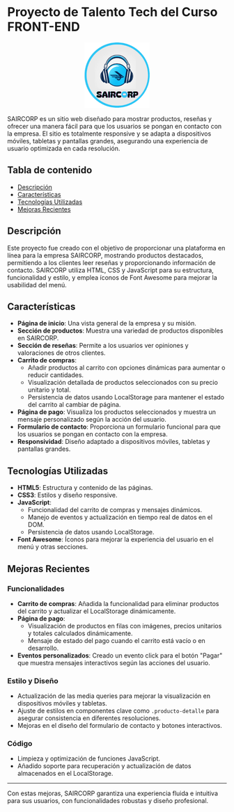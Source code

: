 # Proyecto de Talento Tech del Curso FRONT-END

<p align="center">
  <img src="./Imagenes/SAIRCORP.png" alt="SAIRCORP Logo" width="150"/>
</p>

SAIRCORP es un sitio web diseñado para mostrar productos, reseñas y ofrecer una manera fácil para que los usuarios se pongan en contacto con la empresa. El sitio es totalmente responsive y se adapta a dispositivos móviles, tabletas y pantallas grandes, asegurando una experiencia de usuario optimizada en cada resolución.

## Tabla de contenido

<ul>
  <li><a href="#descripción">Descripción</a></li>
  <li><a href="#características">Características</a></li>
  <li><a href="#tecnologías-utilizadas">Tecnologías Utilizadas</a></li>
  <li><a href="#mejoras-recientes">Mejoras Recientes</a></li>
</ul>

## Descripción

Este proyecto fue creado con el objetivo de proporcionar una plataforma en línea para la empresa SAIRCORP, mostrando productos destacados, permitiendo a los clientes leer reseñas y proporcionando información de contacto. SAIRCORP utiliza HTML, CSS y JavaScript para su estructura, funcionalidad y estilo, y emplea íconos de Font Awesome para mejorar la usabilidad del menú.

## Características

- **Página de inicio**: Una vista general de la empresa y su misión.
- **Sección de productos**: Muestra una variedad de productos disponibles en SAIRCORP.
- **Sección de reseñas**: Permite a los usuarios ver opiniones y valoraciones de otros clientes.
- **Carrito de compras**: 
  - Añadir productos al carrito con opciones dinámicas para aumentar o reducir cantidades.
  - Visualización detallada de productos seleccionados con su precio unitario y total.
  - Persistencia de datos usando LocalStorage para mantener el estado del carrito al cambiar de página.
- **Página de pago**: Visualiza los productos seleccionados y muestra un mensaje personalizado según la acción del usuario.
- **Formulario de contacto**: Proporciona un formulario funcional para que los usuarios se pongan en contacto con la empresa.
- **Responsividad**: Diseño adaptado a dispositivos móviles, tabletas y pantallas grandes.

## Tecnologías Utilizadas

- **HTML5**: Estructura y contenido de las páginas.
- **CSS3**: Estilos y diseño responsive.
- **JavaScript**: 
  - Funcionalidad del carrito de compras y mensajes dinámicos.
  - Manejo de eventos y actualización en tiempo real de datos en el DOM.
  - Persistencia de datos usando LocalStorage.
- **Font Awesome**: Íconos para mejorar la experiencia del usuario en el menú y otras secciones.

## Mejoras Recientes

### Funcionalidades
- **Carrito de compras**: Añadida la funcionalidad para eliminar productos del carrito y actualizar el LocalStorage dinámicamente.
- **Página de pago**: 
  - Visualización de productos en filas con imágenes, precios unitarios y totales calculados dinámicamente.
  - Mensaje de estado del pago cuando el carrito está vacío o en desarrollo.
- **Eventos personalizados**: Creado un evento click para el botón "Pagar" que muestra mensajes interactivos según las acciones del usuario.

### Estilo y Diseño
- Actualización de las media queries para mejorar la visualización en dispositivos móviles y tabletas.
- Ajuste de estilos en componentes clave como `.producto-detalle` para asegurar consistencia en diferentes resoluciones.
- Mejoras en el diseño del formulario de contacto y botones interactivos.

### Código
- Limpieza y optimización de funciones JavaScript.
- Añadido soporte para recuperación y actualización de datos almacenados en el LocalStorage.

---

Con estas mejoras, SAIRCORP garantiza una experiencia fluida e intuitiva para sus usuarios, con funcionalidades robustas y diseño profesional.